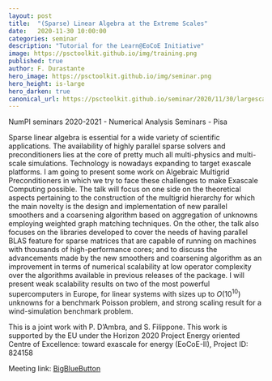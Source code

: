 ```yaml
---
layout: post
title:  "(Sparse) Linear Algebra at the Extreme Scales"
date:   2020-11-30 10:00:00
categories: seminar
description: "Tutorial for the Learn@EoCoE Initiative"
image: https://psctoolkit.github.io/img/training.png
published: true
author: F. Durastante
hero_image: https://psctoolkit.github.io/img/seminar.png
hero_height: is-large
hero_darken: true
canonical_url: https://psctoolkit.github.io/seminar/2020/11/30/largescaletalkpisa.html
---
```


NumPI seminars 2020-2021 - Numerical Analysis Seminars - Pisa

Sparse linear algebra is essential for a wide variety of scientific applications.
The availability of highly parallel sparse solvers and preconditioners lies at the
core of pretty much all multi-physics and multi-scale simulations. Technology
is nowadays expanding to target exascale platforms. I am going to present
some work on Algebraic Multigrid Preconditioners in which we try to face these
challenges to make Exascale Computing possible.
The talk will focus on one side on the theoretical aspects pertaining to the
construction of the multigrid hierarchy for which the main novelty is the design
and implementation of new parallel smoothers and a coarsening algorithm
based on aggregation of unknowns employing weighted graph matching techniques.
On the other, the talk also focuses on the libraries developed to cover
the needs of having parallel BLAS feature for sparse matrices that are capable
of running on machines with thousands of high-performance cores; and to discuss
the advancements made by the new smoothers and coarsening algorithm
as an improvement in terms of numerical scalability at low operator complexity
over the algorithms available in previous releases of the package. I will present
weak scalability results on two of the most powerful supercomputers in Europe,
for linear systems with sizes up to $O(10^{10})$ unknowns for a benchmark Poisson
problem, and strong scaling result for a wind-simulation benchmark problem.

This is a joint work with P. D’Ambra, and S. Filippone. This work is supported by the
EU under the Horizon 2020 Project Energy oriented Centre of
Excellence: toward exascale for energy (EoCoE-II), Project ID: 824158

Meeting link: [BigBlueButton](https://hausdorff.dm.unipi.it/b/leo-xik-xu4)
